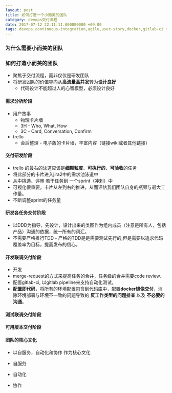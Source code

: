 ```yaml
---
layout: post
title: 如何打造一个小而美的团队 
category: devops交付流程
date: 2017-07-12 22:11:11.000000000 +09:00
tags: devops,continuous-integration,agile,user-story,docker,gitlab-ci merge-request,test-driven-development,domain-driven-design,common-language 
---
```

### 为什么需要小而美的团队

### 如何打造小而美的团队
*  聚焦于交付流程，而非仅仅是研发团队
*  将研发团队的价值导向从**高流量高并发**转为**设计良好**
	* 代码设计不能超过人的心智模型，必须设计良好

#### 需求分析阶段
* 用户故事
	* 物理卡片墙
	* 3H - Who, What, How
	* 3C - Card, Conversation, Confirm
* trello
	* 会后整理 - 电子版的卡片墙，丰富内容（链接wiki或者其他链接）

#### 交付研发阶段
* trello 的最右的泳道应该是**细颗粒度**、**可执行的**、**可验收**的任务
* 将此部分的卡片进入jira2中的需求池泳道中
* 从中挑选、评审 若干任务到 一个sprint（冲刺）中
* 可视化很重要，卡片从左到右的推进，从而评估我们团队自身的瓶颈与最大工作量。
* 不断调整sprint的任务量

#### 研发各任务交付阶段
* 以DDD为指导，先设计，设计出来的类图作为组内成员（注意是所有人，包括产品）沟通的依据，统一所有的词汇。
* 不需要严格推行TDD - 严格的TDD是是需要测试先行的,但是需要以追求代码覆盖率为目标，提高发布的信心。

#### 开发联调交付阶段
* 开发
* merge-request的方式来提高任务的合并，任务级的合并需要code review.
* 配置gitlab-ci, 以gitlab pipeline来支持自动化测试。
* **配置即代码**，将所有的环境配置包含到代码库中，配置**docker镜像交付**，消除环境部署与环境不一致的问题导致的 **反工作类型的问题排查** 以及 **不必要的沟通**。

#### 测试联调交付阶段

#### 可用版本交付阶段

#### 团队的核心文化
* 以自服务，自动化和协作 作为核心文化

* 自服务

* 自动化

* 协作
